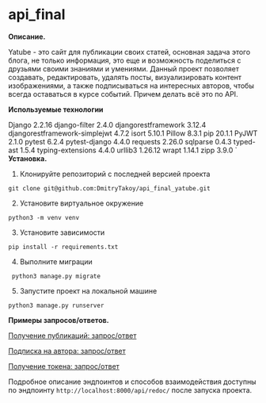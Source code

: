 # api_final
**Описание.**

Yatube - это сайт для публикации своих статей, основная задача этого блога, не только информация, это еще и возможность поделиться с друзьями своими знаниями и умениями. 
Данный проект позволяет создавать, редактировать, удалять посты, визуализировать контент изображениями, а также подписываться на интересных авторов, чтобы всегда оставаться в курсе событий. Причем делать всё это по API.

**Используемые технологии**

Django                        2.2.16
django-filter                 2.4.0
djangorestframework           3.12.4
djangorestframework-simplejwt 4.7.2
isort                         5.10.1
Pillow                        8.3.1
pip                           20.1.1
PyJWT                         2.1.0
pytest                        6.2.4
pytest-django                 4.4.0
requests                      2.26.0
sqlparse                      0.4.3
typed-ast                     1.5.4
typing-extensions             4.4.0
urllib3                       1.26.12
wrapt                         1.14.1
zipp                          3.9.0 `
**Установка.**
1. Клонируйте репозиторий с последней версией проекта

`git clone git@github.com:DmitryTakoy/api_final_yatube.git `

2. Установите виртуальное окружение  

`python3 -m venv venv `

3. Установите зависимости 

` pip install -r requirements.txt `

4. Выполните миграции

`  python3 manage.py migrate `

5. Запустите проект на локальной машине 

` python3 manage.py runserver `

**Примеры запросов/ответов.**

[Получение публикаций: запрос/ответ](https://yadi.sk/d/jBnEHvADBSjFWg)

[Подписка на автора: запрос/ответ](https://yadi.sk/d/uuSeeR6gt-oazg)

[Получение токена: запрос/ответ](https://yadi.sk/d/tNlBiWS2tKma9Q)

Подробное описание эндпоинтов и способов взаимодействия доступны по эндпоинту ``http://localhost:8000/api/redoc/`` после запуска проекта.



